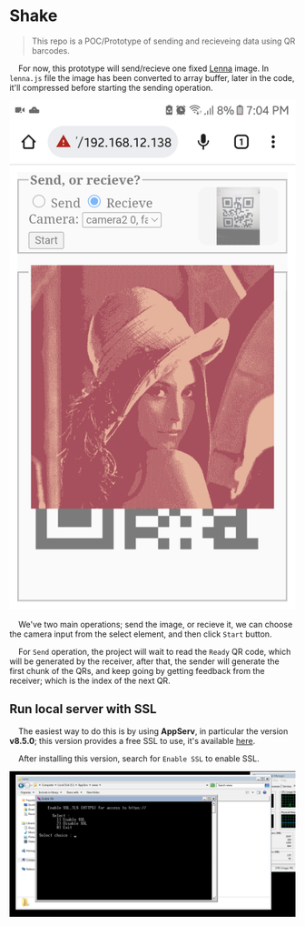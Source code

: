 # Shake

>  This repo is a POC/Prototype of sending and recieveing data using QR barcodes.

    For now, this prototype will send/recieve one fixed [Lenna](https://en.wikipedia.org/wiki/Lenna) image. In `lenna.js` file the image has been converted to array buffer, later in the code, it'll compressed before starting the sending operation.

![](./screenshot.png)

    We've two main operations; send the image, or recieve it, we can choose the camera input from the select element, and then click `Start` button.

    For `Send` operation, the project will wait to read the `Ready` QR code, which will be generated by the receiver, after that, the sender will generate the first chunk of the QRs, and keep going by getting feedback from the receiver; which is the index of the next QR.

## Run local server with SSL

    The easiest way to do this is by using **AppServ**, in particular the version **v8.5.0**; this version provides a free SSL to use, it's available [here](https://www.appserv.org/en/version-history/#:~:text=x%20%E2%80%93%202.5.x.-,AppServ%20v%208.5.0,-Release%20Date%20%3A).

    After installing this version, search for `Enable SSL` to enable SSL.

![](./enable-ssl.png)
